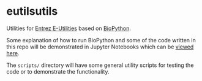 # eutilsutils

Utilities for [Entrez E-Utilities](http://www.ncbi.nlm.nih.gov/books/NBK25500/)
based on [BioPython](http://biopython.org/wiki/Main_Page).

Some explanation of how to run BioPython and some of the code written in this
repo will be demonstrated in Jupyter Notebooks which can be [viewed
here](notebooks/).

The `scripts/` directory will have some general utility scripts for testing the
code or to demonstrate the functionality.
